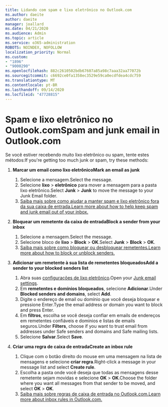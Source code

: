 ```yaml
---
title: Lidando com spam e lixo eletrônico no Outlook.com
ms.author: daeite
author: daeite
manager: joallard
ms.date: 04/21/2020
ms.audience: Admin
ms.topic: article
ms.service: o365-administration
ROBOTS: NOINDEX, NOFOLLOW
localization_priority: Normal
ms.custom:
- "1896"
- "9000290"
ms.openlocfilehash: 882c2610502bdb67607a85a98c7aaa32aa77072b
ms.sourcegitcommit: c6692ce0fa1358ec3529e59ca0ecdfdea4cdc759
ms.translationtype: MT
ms.contentlocale: pt-BR
ms.lasthandoff: 09/14/2020
ms.locfileid: "47728815"
---
```

# <a name="spam-and-junk-email-in-outlookcom"></a><span data-ttu-id="c182e-102">Spam e lixo eletrônico no Outlook.com</span><span class="sxs-lookup"><span data-stu-id="c182e-102">Spam and junk email in Outlook.com</span></span>

<span data-ttu-id="c182e-103">Se você estiver recebendo muito lixo eletrônico ou spam, tente estes métodos:</span><span class="sxs-lookup"><span data-stu-id="c182e-103">If you're getting too much junk or spam, try these methods:</span></span>

1. <span data-ttu-id="c182e-104">**Marcar um email como lixo eletrônico**</span><span class="sxs-lookup"><span data-stu-id="c182e-104">**Mark an email as junk**</span></span>
    1. <span data-ttu-id="c182e-105">Selecione a mensagem.</span><span class="sxs-lookup"><span data-stu-id="c182e-105">Select the message.</span></span>
    1. <span data-ttu-id="c182e-106">Selecione **lixo**  >  **eletrônico** para mover a mensagem para a pasta lixo eletrônico.</span><span class="sxs-lookup"><span data-stu-id="c182e-106">Select **Junk** > **Junk** to move the message to your Junk Email folder.</span></span>
    1. [<span data-ttu-id="c182e-107">Saiba mais sobre como ajudar a manter spam e lixo eletrônico fora da sua caixa de entrada.</span><span class="sxs-lookup"><span data-stu-id="c182e-107">Learn more about how to help keep spam and junk email out of your inbox.</span></span>](https://support.office.com/article/a3ece97b-82f8-4a5e-9ac3-e92fa6427ae4?wt.mc_id=Office_Outlook_com_Alchemy)

1. <span data-ttu-id="c182e-108">**Bloquear um remetente da caixa de entrada**</span><span class="sxs-lookup"><span data-stu-id="c182e-108">**Block a sender from your inbox**</span></span>
    1. <span data-ttu-id="c182e-109">Selecione a mensagem.</span><span class="sxs-lookup"><span data-stu-id="c182e-109">Select the message.</span></span>
    1. <span data-ttu-id="c182e-110">Selecione bloco de **lixo**  >  **Block**  >  **OK**.</span><span class="sxs-lookup"><span data-stu-id="c182e-110">Select **Junk** > **Block** > **OK**.</span></span>
    1. [<span data-ttu-id="c182e-111">Saiba mais sobre como bloquear ou desbloquear remetentes.</span><span class="sxs-lookup"><span data-stu-id="c182e-111">Learn more about how to block or unblock senders.</span></span>](https://support.office.com/article/afba1c94-77bb-4f50-8b85-057cf52f4d5e?wt.mc_id=Office_Outlook_com_Alchemy)

1. <span data-ttu-id="c182e-112">**Adicionar um remetente à sua lista de remetentes bloqueados**</span><span class="sxs-lookup"><span data-stu-id="c182e-112">**Add a sender to your blocked senders list**</span></span>
    1. <span data-ttu-id="c182e-113">Abra suas [configurações de lixo eletrônico](https://outlook.live.com/mail/options/mail/junkEmail/blockedSendersAndDomainsV2).</span><span class="sxs-lookup"><span data-stu-id="c182e-113">Open your [Junk email settings](https://outlook.live.com/mail/options/mail/junkEmail/blockedSendersAndDomainsV2).</span></span>
    1. <span data-ttu-id="c182e-114">Em **remetentes e domínios bloqueados**, selecione **Adicionar**.</span><span class="sxs-lookup"><span data-stu-id="c182e-114">Under **Blocked senders and domains**, select **Add**.</span></span>
    1. <span data-ttu-id="c182e-115">Digite o endereço de email ou domínio que você deseja bloquear e pressione Enter.</span><span class="sxs-lookup"><span data-stu-id="c182e-115">Type the email address or domain you want to block and press Enter.</span></span>
    1. <span data-ttu-id="c182e-116">Em **filtros**, escolha se você deseja confiar em emails de endereços em remetentes confiáveis e domínios e listas de emails seguros.</span><span class="sxs-lookup"><span data-stu-id="c182e-116">Under **Filters**, choose if you want to trust email from addresses under Safe senders and domains and Safe mailing lists.</span></span>
    1. <span data-ttu-id="c182e-117">Selecione **Salvar**.</span><span class="sxs-lookup"><span data-stu-id="c182e-117">Select **Save**.</span></span>

1. <span data-ttu-id="c182e-118">**Criar uma regra de caixa de entrada**</span><span class="sxs-lookup"><span data-stu-id="c182e-118">**Create an inbox rule**</span></span>
    1. <span data-ttu-id="c182e-119">Clique com o botão direito do mouse em uma mensagem na lista de mensagens e selecione **criar regra**.</span><span class="sxs-lookup"><span data-stu-id="c182e-119">Right-click a message in your message list and select **Create rule**.</span></span>
    1. <span data-ttu-id="c182e-120">Escolha a pasta onde você deseja que todas as mensagens desse remetente sejam movidas e selecione **OK**  >  **OK**.</span><span class="sxs-lookup"><span data-stu-id="c182e-120">Choose the folder where you want all messages from that sender to be moved, and select **OK** > **OK**.</span></span>
    1. [<span data-ttu-id="c182e-121">Saiba mais sobre regras de caixa de entrada no Outlook.com.</span><span class="sxs-lookup"><span data-stu-id="c182e-121">Learn more about inbox rules in Outlook.com.</span></span>](https://support.office.com/article/4b094371-a5d7-49bd-8b1b-4e4896a7cc5d?wt.mc_id=Office_Outlook_com_Alchemy)